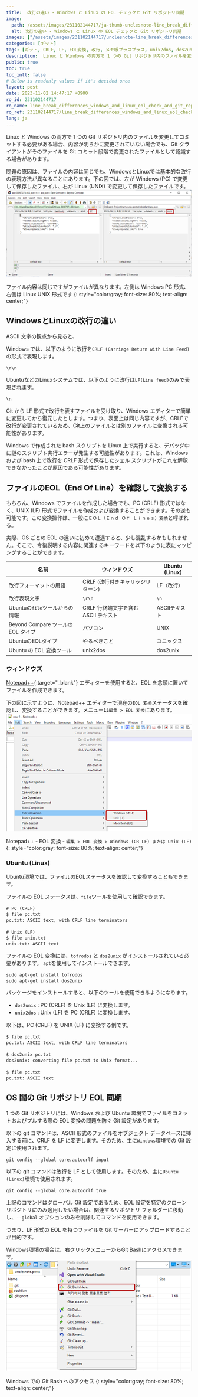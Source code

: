 ```yaml
---
title:  改行の違い - Windows と Linux の EOL チェックと Git リポジトリ同期
image:
  path: /assets/images/231102144717/ja-thumb-unclesnote-line_break_differences_windows_and_linux_eol_check_and_git_repo_sync.png
  alt: 改行の違い - Windows と Linux の EOL チェックと Git リポジトリ同期
images: ["/assets/images/231102144717/unclesnote-line_break_differences_windows_and_linux_eol_check_and_git_repo_sync-same_file_contents_but_different_files_on_the_left_is_windows_pc_format_and_on_the_right_is_linux_unix_format.png", "/assets/images/231102144717/unclesnote-line_break_differences_windows_and_linux_eol_check_and_git_repo_sync-notepad++-eol_conversion-edit_eol_conversion_windows_cr_lf_or_unix_lf.png", "/assets/images/231102144717/unclesnote-line_break_differences_windows_and_linux_eol_check_and_git_repo_sync-accessing_git_bash_on_windows.png"]
categories: [ギット]
tags: [ギット, CRLF, LF, EOL変換, 改行, メモ帳プラスプラス, unix2dos, dos2unix]
description:  Linux と Windows の両方で 1 つの Git リポジトリ内のファイルを変更してコミットする必要がある場合、内容が明らかに変更されていない場合でも、Git クライアントがそのファイルを Git コミット段階で変更されたファイルとして認識する場合があります。問題の原因は、ファイルの内容は同じでも、Windo
public: true
toc: true
toc_intl: false
# Below is readonly values if it's decided once
layout: post
date: 2023-11-02 14:47:17 +0900
ro_id: 231102144717
ro_name: line_break_differences_windows_and_linux_eol_check_and_git_repo_sync
ro_ref: 231102144717/line_break_differences_windows_and_linux_eol_check_and_git_repo_sync
lang: ja
---
```

Linux と Windows の両方で 1 つの Git リポジトリ内のファイルを変更してコミットする必要がある場合、内容が明らかに変更されていない場合でも、Git クライアントがそのファイルを Git コミット段階で変更されたファイルとして認識する場合があります。  

問題の原因は、ファイルの内容は同じでも、WindowsとLinuxでは基本的な改行の表現方法が異なることにあります。下の図では、左が Windows (PC) で変更して保存したファイル、右が Linux (UNIX) で変更して保存したファイルです。  
![ファイル内容は同じですがファイルが異なります。左側は Windows PC 形式、右側は Linux UNIX 形式です](/assets/images/231102144717/unclesnote-line_break_differences_windows_and_linux_eol_check_and_git_repo_sync-same_file_contents_but_different_files_on_the_left_is_windows_pc_format_and_on_the_right_is_linux_unix_format.png)  

ファイル内容は同じですがファイルが異なります。左側は Windows PC 形式、右側は Linux UNIX 形式です
{: style="color:gray; font-size: 80%; text-align: center;"}

## WindowsとLinuxの改行の違い
ASCII 文字の観点から見ると、  

Windows では、以下のように改行を`CRLF (Carriage Return with Line Feed)`の形式で表現します。  

```text
\r\n
```
UbuntuなどのLinuxシステムでは、以下のように改行は`LF(Line feed)`のみで表現されます。  

```text
\n
```
Git から LF 形式で改行を表すファイルを受け取り、Windows エディターで簡単に変更してから復元したとします。つまり、表面上は同じ内容ですが、CRLFで改行が変更されているため、Git上のファイルとは別のファイルに変換される可能性があります。  

Windows で作成された bash スクリプトを Linux 上で実行すると、デバッグ中に謎のスクリプト実行エラーが発生する可能性があります。これは、Windows および bash 上で改行を CRLF 形式で保存したシェル スクリプトがこれを解釈できなかったことが原因である可能性があります。  
## ファイルのEOL（End Of Line）を確認して変換する
もちろん、Windows でファイルを作成した場合でも、PC (CRLF) 形式ではなく、UNIX (LF) 形式でファイルを作成および変換することができます。その逆も可能です。この変換操作は、一般に`ＥＯＬ（Ｅｎｄ Ｏｆ Ｌｉｎｅｓ）変換`と呼ばれる。  

実際、OS ごとの EOL の違いに初めて遭遇すると、少し混乱するかもしれません。そこで、今後説明する内容に関連するキーワードを以下のように表にマッピングすることができます。  

|名前|ウィンドウズ|Ubuntu (Linux)|
| ------------------------------------------ | -------------------------------------- | -------------- |
|改行フォーマットの用語|CRLF (改行付きキャリッジリターン)|LF（改行）|
|改行表現文字|`\r\n`|`\n`|
|Ubuntuの`file`ツールからの情報|CRLF 行終端文字を含む ASCII テキスト|ASCIIテキスト|
|Beyond Compare ツールの EOL タイプ|パソコン|UNIX|
|UbuntuのEOLタイプ|やるべきこと|ユニックス|
|Ubuntu の EOL 変換ツール|unix2dos|dos2unix|

### ウィンドウズ
[Notepad++](https://notepad-plus-plus.org/downloads){:target="_blank"} エディターを使用すると、EOL を念頭に置いてファイルを作成できます。  

下の図に示すように、Notepad++ エディターで現在の`EOL 変換`ステータスを確認し、変換することができます。メニューは`編集 > EOL 変換`にあります。  
![Notepad++ - EOL 変換 - `編集 > EOL 変換 > Windows (CR LF) または Unix (LF)`](/assets/images/231102144717/unclesnote-line_break_differences_windows_and_linux_eol_check_and_git_repo_sync-notepad++-eol_conversion-edit_eol_conversion_windows_cr_lf_or_unix_lf.png)  

Notepad++ - EOL 変換 - `編集 > EOL 変換 > Windows (CR LF) または Unix (LF)`
{: style="color:gray; font-size: 80%; text-align: center;"}

### Ubuntu (Linux)
Ubuntu環境では、ファイルのEOLステータスを確認して変換することもできます。  

ファイルの EOL ステータスは、`file`ツールを使用して確認できます。  

```shell
# PC (CRLF)
$ file pc.txt 
pc.txt: ASCII text, with CRLF line terminators

# Unix (LF)
$ file unix.txt 
unix.txt: ASCII text
```
ファイルの EOL 変換には、`tofrodos` と `dos2unix` がインストールされている必要があります。 `apt`を使用してインストールできます。  

```shell
sudo apt-get install tofrodos
sudo apt-get install dos2unix
```
パッケージをインストールすると、以下のツールを使用できるようになります。  
- `dos2unix` : PC (CRLF) を Unix (LF) に変換します。
- `unix2dos` : Unix (LF) を PC (CRLF) に変換します。

以下は、PC (CRLF) を UNIX (LF) に変換する例です。  

```shell
$ file pc.txt 
pc.txt: ASCII text, with CRLF line terminators

$ dos2unix pc.txt 
dos2unix: converting file pc.txt to Unix format...

$ file pc.txt 
pc.txt: ASCII text

```
## OS 間の Git リポジトリ EOL 同期
1 つの Git リポジトリには、Windows および Ubuntu 環境でファイルをコミットおよびプルする際の EOL 変換の問題を防ぐ Git 設定があります。  

以下の git コマンドは、ASCII 形式のファイルをオブジェクト データベースに挿入する前に、CRLF を LF に変更します。そのため、主に`Windows`環境での Git 設定に使用されます。  

```shell
git config --global core.autocrlf input 
```
以下の git コマンドは改行を LF として使用します。そのため、主に`Ubuntu (Linux)`環境で使用されます。  

```shell
git config --global core.autocrlf true
```
上記のコマンドはグローバル Git 設定であるため、EOL 設定を特定のクローン リポジトリにのみ適用したい場合は、関連するリポジトリ フォルダーに移動し、`--global` オプションのみを削除してコマンドを使用できます。  

つまり、LF 形式の EOL を持つファイルを Git サーバーにアップロードすることが目的です。  

Windows環境の場合は、右クリックメニューからGit Bashにアクセスできます。  
![Windows での Git Bash へのアクセス](/assets/images/231102144717/unclesnote-line_break_differences_windows_and_linux_eol_check_and_git_repo_sync-accessing_git_bash_on_windows.png)  

Windows での Git Bash へのアクセス
{: style="color:gray; font-size: 80%; text-align: center;"}

